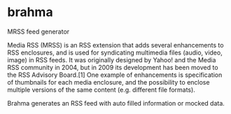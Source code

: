 # brahma
MRSS feed generator

Media RSS (MRSS) is an RSS extension that adds several enhancements to RSS enclosures, and is used for syndicating multimedia files (audio, video, image) in RSS feeds. It was originally designed by Yahoo! and the Media RSS community in 2004, but in 2009 its development has been moved to the RSS Advisory Board.[1] One example of enhancements is specification of thumbnails for each media enclosure, and the possibility to enclose multiple versions of the same content (e.g. different file formats).

Brahma generates an RSS feed with auto filled information or mocked data.